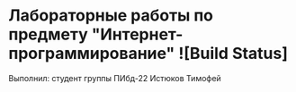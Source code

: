 # Лабораторные работы по предмету "Интернет-программирование" ![Build Status]
Выполнил: студент группы ПИбд-22 Истюков Тимофей
